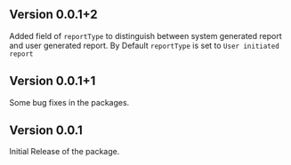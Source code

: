## Version 0.0.1+2

Added field of ```reportType``` to distinguish between system generated report and user generated
report. By Default ```reportType``` is set to ```User initiated report```

## Version 0.0.1+1

Some bug fixes in the packages.

## Version 0.0.1

Initial Release of the package.
